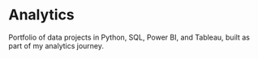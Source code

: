 # Analytics
 Portfolio of data projects in Python, SQL, Power BI, and Tableau, built as part of my analytics journey.

